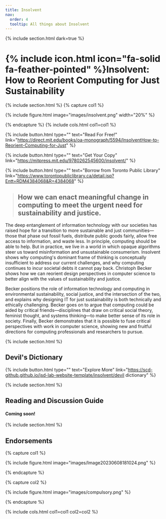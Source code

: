 ```yaml
---
title: Insolvent
nav:
  order: 4
  tooltip: All things about Insolvent
---
```

{% include section.html dark=true %}
# {% include icon.html icon="fa-solid fa-feather-pointed" %}Insolvent: How to Reorient Computing for Just Sustainability

{% include section.html %}
{% capture col1 %}

{%
  include figure.html
  image="images/insolvent.png"
  width="20%"
%}

{% endcapture %}
{% include cols.html col1=col1 %}

{%
  include button.html
  type=""
  text="Read For Free!"
  link="https://direct.mit.edu/books/oa-monograph/5594/InsolventHow-to-Reorient-Computing-for-Just"
%}

{%
  include button.html
  type=""
  text="Get Your Copy"
  link="https://mitpress.mit.edu/9780262545600/insolvent/"
%}

{%
  include button.html
  type=""
  text="Borrow from Toronto Public Library"
  link="https://www.torontopubliclibrary.ca/detail.jsp?Entt=RDM4384068&R=4384068"
%}

> ## How we can enact meaningful change in computing to meet the urgent need for sustainability and justice.

The deep entanglement of information technology with our societies has raised hope for a transition to more sustainable and just communities—those that phase out fossil fuels, distribute public goods fairly, allow free access to information, and waste less. In principle, computing should be able to help. But in practice, we live in a world in which opaque algorithms steer us toward misinformation and unsustainable consumerism. Insolvent shows why computing's dominant frame of thinking is conceptually insufficient to address our current challenges, and why computing continues to incur societal debts it cannot pay back. Christoph Becker shows how we can reorient design perspectives in computer science to better align with the values of sustainability and justice. 

Becker positions the role of information technology and computing in environmental sustainability, social justice, and the intersection of the two, and explains why designing IT for just sustainability is both technically and ethically challenging. Becker goes on to argue that computing could be aided by critical friends—disciplines that draw on critical social theory, feminist thought, and systems thinking—to make better sense of its role in society. Finally, Becker demonstrates that it is possible to fuse critical perspectives with work in computer science, showing new and fruitful directions for computing professionals and researchers to pursue.

{% include section.html %}
## Devil's Dictionary

[####]: #
{%
  include button.html
  type=""
  text="Explore More"
  link="https://scd-github.github.io/jsd-lab-website-template/insolvent/devil dictionary"
%}

{% include section.html %}
## Reading and Discussion Guide

#### Coming soon!

{% include section.html %}
## Endorsements

{% capture col1 %}

{%
  include figure.html
  image="images/Image20230608181024.png"
%}

{% endcapture %}

{% capture col2 %}

{%
  include figure.html
  image="images/compulsory.png"
%}

{% endcapture %}

{% include cols.html col1=col1 col2=col2 %}
